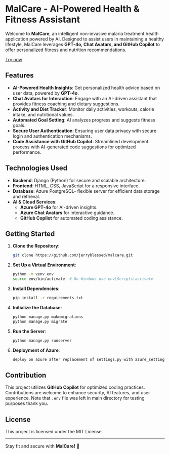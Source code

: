 # MalCare - AI-Powered Health & Fitness Assistant

Welcome to **MalCare**, an intelligent non-invasive malaria treatment  health application powered by AI. Designed to assist users in maintaining a healthy lifestyle, MalCare leverages **GPT-4o, Chat Avatars, and GitHub Copilot** to offer personalized fitness and nutrition recommendations.

[Try now](https://jerryblessed.pythonanywhere.com/fitness/)

## Features

- **AI-Powered Health Insights**: Get personalized health advice based on user data, powered by **GPT-4o**.
- **Chat Avatars for Interaction**: Engage with an AI-driven assistant that provides fitness coaching and dietary suggestions.
- **Activity and Diet Tracker**: Monitor daily activities, workouts, calorie intake, and nutritional values.
- **Automated Goal Setting**: AI analyzes progress and suggests fitness goals.
- **Secure User Authentication**: Ensuring user data privacy with secure login and authentication mechanisms.
- **Code Assistance with GitHub Copilot**: Streamlined development process with AI-generated code suggestions for optimized performance.

## Technologies Used

- **Backend**: Django (Python) for secure and scalable architecture.
- **Frontend**: HTML, CSS, JavaScript for a responsive interface.
- **Database**: Azure PostgreSQL- flexible server for efficient data storage and retrieval.
- **AI & Cloud Services**:
  - **Azure GPT-4o** for AI-driven insights.
  - **Azure Chat Avatars** for interactive guidance.
  - **GitHub Copilot** for automated coding assistance.

## Getting Started

1. **Clone the Repository**:

   ```sh
   git clone https://github.com/jerryblessed/malcare.git
   ```

2. **Set Up a Virtual Environment**:

   ```sh
   python -m venv env
   source env/bin/activate  # On Windows use env\Scripts\activate
   ```

3. **Install Dependencies**:

   ```sh
   pip install -r requirements.txt
   ```

4. **Initialize the Database**:

   ```sh
   python manage.py makemigrations
   python manage.py migrate
   ```

5. **Run the Server**:

   ```sh
   python manage.py runserver
   ```
5. **Deployment of Azure**:

   ```sh
   deploy on azure after replacement of settings.py with azure_settings.txt then configure the .env file
   ```
## Contribution

This project utilizes **GitHub Copilot** for optimized coding practices. Contributions are welcome to enhance security, AI features, and user experience. Note that ```.env``` file was left in main directory for testing purposes thank you. 

## License

This project is licensed under the MIT License.

---

Stay fit and secure with **MalCare!** 🚀

